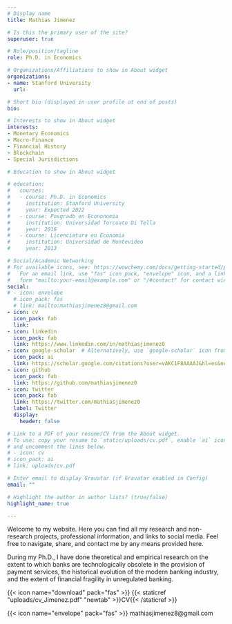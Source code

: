 ```yaml
---
# Display name
title: Mathias Jimenez

# Is this the primary user of the site?
superuser: true

# Role/position/tagline
role: Ph.D. in Economics

# Organizations/Affiliations to show in About widget
organizations:
- name: Stanford University
  url: 

# Short bio (displayed in user profile at end of posts)
bio: 

# Interests to show in About widget
interests:
- Monetary Economics
- Macro-Finance
- Financial History
- Blockchain
- Special Jurisdictions

# Education to show in About widget

# education:
#   courses:
#   - course: Ph.D. in Economics
#     institution: Stanford University
#     year: Expected 2022
#   - course: Posgrado en Econonomia
#     institution: Universidad Torcuato Di Tella
#     year: 2016
#   - course: Licenciatura en Economia
#     institution: Universidad de Montevideo
#     year: 2013

# Social/Academic Networking
# For available icons, see: https://wowchemy.com/docs/getting-started/page-builder/#icons
#   For an email link, use "fas" icon pack, "envelope" icon, and a link in the
#   form "mailto:your-email@example.com" or "/#contact" for contact widget.
social:
# - icon: envelope
  # icon_pack: fas
  # link: mailto:mathiasjimenez8@gmail.com  
- icon: cv
  icon_pack: fab
  link: 
- icon: linkedin
  icon_pack: fab
  link: https://www.linkedin.com/in/mathiasjimenez0  
- icon: google-scholar  # Alternatively, use `google-scholar` icon from `ai` icon pack
  icon_pack: ai
  link: https://scholar.google.com/citations?user=vAKC1F8AAAAJ&hl=es&newwindow=1&inst=5746887945952177237&inst=569367360547434339 
- icon: github
  icon_pack: fab
  link: https://github.com/mathiasjimenez0  
- icon: twitter
  icon_pack: fab
  link: https://twitter.com/mathiasjimenez0
  label: Twitter
  display:
    header: false

# Link to a PDF of your resume/CV from the About widget.
# To use: copy your resume to `static/uploads/cv.pdf`, enable `ai` icons in `params.toml`,
# and uncomment the lines below.
# - icon: cv
# icon_pack: ai
# link: uploads/cv.pdf

# Enter email to display Gravatar (if Gravatar enabled in Config)
email: ""

# Highlight the author in author lists? (true/false)
highlight_name: true

---
```



Welcome to my website. Here you can find all my research and non-research projects, professional information, and links to social media. Feel free to navigate, share, and contact me by any means provided here.

During my Ph.D., I have done theoretical and empirical research on the extent to which banks are technologically obsolete in the provision of payment services, the historical evolution of the modern banking industry, and the extent of financial fragility in unregulated banking.

{{< icon name="download" pack="fas" >}} {{< staticref "uploads/cv_Jimenez.pdf" "newtab" >}}CV{{< /staticref >}}

{{< icon name="envelope" pack="fas" >}} mathiasjimenez8\@gmail.com

